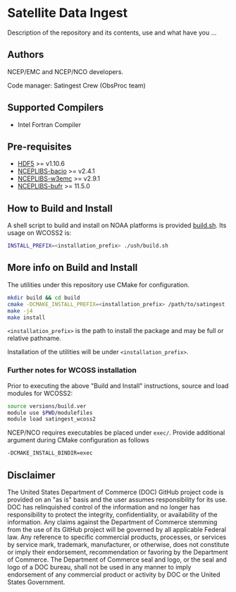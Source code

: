 # Satellite Data Ingest

Description of the repository and its contents, use and what have you ...

## Authors

NCEP/EMC and NCEP/NCO developers.

Code manager: Satingest Crew (ObsProc team)

## Supported Compilers

- Intel Fortran Compiler

## Pre-requisites
- [HDF5](https://www.hdfgroup.org/solutions/hdf5/) >= v1.10.6
- [NCEPLIBS-bacio](https://github.com/NOAA-EMC/NCEPLIBS-bacio) >= v2.4.1
- [NCEPLIBS-w3emc](https://github.com/NOAA-EMC/NCEPLIBS-w3emc) >= v2.9.1
- [NCEPLIBS-bufr](https://github.com/NOAA-EMC/NCEPLIBS-bufr) >= 11.5.0

## How to Build and Install

A shell script to build and install on NOAA platforms is provided [build.sh](./ush/build.sh).  Its usage on WCOSS2 is:
```bash
INSTALL_PREFIX=<installation_prefix> ./ush/build.sh
```

## More info on Build and Install

The utilities under this repository use CMake for configuration.

```bash
mkdir build && cd build
cmake -DCMAKE_INSTALL_PREFIX=<installation_prefix> /path/to/satingest
make -j4
make install
```

`<installation_prefix>` is the path to install the package and may be full or relative pathname.

Installation of the utilities will be under `<installation_prefix>`.

### Further notes for WCOSS installation

Prior to executing the above "Build and Install" instructions, source and load modules for WCOSS2:
```bash
source versions/build.ver
module use $PWD/modulefiles
module load satingest_wcoss2
```

NCEP/NCO requires executables be placed under `exec/`.  Provide additional argument during CMake configuration as follows
```bash
-DCMAKE_INSTALL_BINDIR=exec
```

## Disclaimer

The United States Department of Commerce (DOC) GitHub project code is
provided on an "as is" basis and the user assumes responsibility for
its use. DOC has relinquished control of the information and no longer
has responsibility to protect the integrity, confidentiality, or
availability of the information. Any claims against the Department of
Commerce stemming from the use of its GitHub project will be governed
by all applicable Federal law. Any reference to specific commercial
products, processes, or services by service mark, trademark,
manufacturer, or otherwise, does not constitute or imply their
endorsement, recommendation or favoring by the Department of
Commerce. The Department of Commerce seal and logo, or the seal and
logo of a DOC bureau, shall not be used in any manner to imply
endorsement of any commercial product or activity by DOC or the United
States Government.
